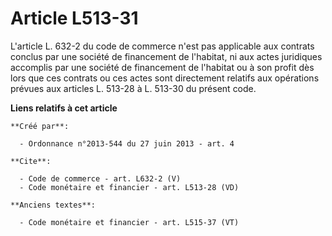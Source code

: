 # Article L513-31

L'article L. 632-2 du code de commerce n'est pas applicable aux contrats conclus par une société de financement de l'habitat,
ni aux actes juridiques accomplis par une société de financement de l'habitat ou à son profit dès lors que ces contrats ou
ces actes sont directement relatifs aux opérations prévues aux articles L. 513-28 à L. 513-30 du présent code.

**Liens relatifs à cet article**

	**Créé par**:

	  - Ordonnance n°2013-544 du 27 juin 2013 - art. 4

	**Cite**:

	  - Code de commerce - art. L632-2 (V)
	  - Code monétaire et financier - art. L513-28 (VD)

	**Anciens textes**:

	  - Code monétaire et financier - art. L515-37 (VT)
